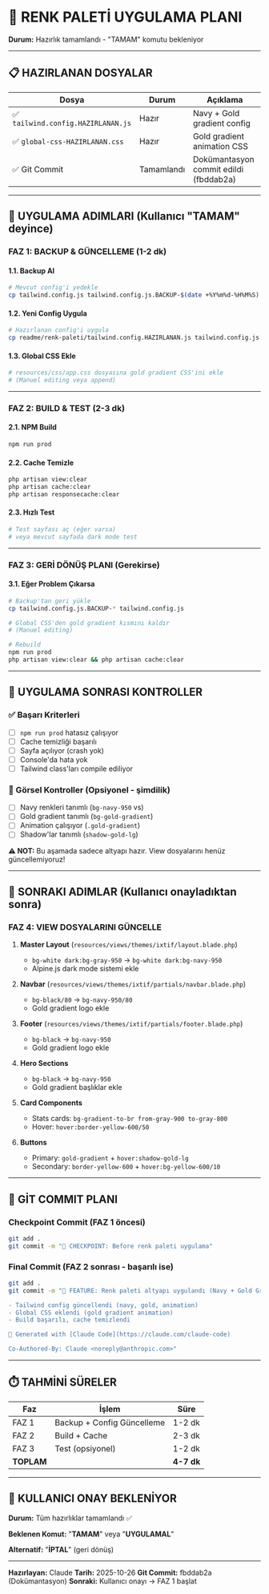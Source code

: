 # 🚀 RENK PALETİ UYGULAMA PLANI

**Durum:** Hazırlık tamamlandı - "TAMAM" komutu bekleniyor

---

## 📋 HAZIRLANAN DOSYALAR

| Dosya | Durum | Açıklama |
|-------|-------|----------|
| ✅ `tailwind.config.HAZIRLANAN.js` | Hazır | Navy + Gold gradient config |
| ✅ `global-css-HAZIRLANAN.css` | Hazır | Gold gradient animation CSS |
| ✅ Git Commit | Tamamlandı | Dokümantasyon commit edildi (fbddab2a) |

---

## 🎯 UYGULAMA ADIMLARI (Kullanıcı "TAMAM" deyince)

### FAZ 1: BACKUP & GÜNCELLEME (1-2 dk)

#### 1.1. Backup Al
```bash
# Mevcut config'i yedekle
cp tailwind.config.js tailwind.config.js.BACKUP-$(date +%Y%m%d-%H%M%S)
```

#### 1.2. Yeni Config Uygula
```bash
# Hazırlanan config'i uygula
cp readme/renk-paleti/tailwind.config.HAZIRLANAN.js tailwind.config.js
```

#### 1.3. Global CSS Ekle
```bash
# resources/css/app.css dosyasına gold gradient CSS'ini ekle
# (Manuel editing veya append)
```

---

### FAZ 2: BUILD & TEST (2-3 dk)

#### 2.1. NPM Build
```bash
npm run prod
```

#### 2.2. Cache Temizle
```bash
php artisan view:clear
php artisan cache:clear
php artisan responsecache:clear
```

#### 2.3. Hızlı Test
```bash
# Test sayfası aç (eğer varsa)
# veya mevcut sayfada dark mode test
```

---

### FAZ 3: GERİ DÖNÜŞ PLANI (Gerekirse)

#### 3.1. Eğer Problem Çıkarsa
```bash
# Backup'tan geri yükle
cp tailwind.config.js.BACKUP-* tailwind.config.js

# Global CSS'den gold gradient kısmını kaldır
# (Manuel editing)

# Rebuild
npm run prod
php artisan view:clear && php artisan cache:clear
```

---

## 📝 UYGULAMA SONRASI KONTROLLER

### ✅ Başarı Kriterleri

- [ ] `npm run prod` hatasız çalışıyor
- [ ] Cache temizliği başarılı
- [ ] Sayfa açılıyor (crash yok)
- [ ] Console'da hata yok
- [ ] Tailwind class'ları compile ediliyor

### 🎨 Görsel Kontroller (Opsiyonel - şimdilik)

- [ ] Navy renkleri tanımlı (`bg-navy-950` vs)
- [ ] Gold gradient tanımlı (`bg-gold-gradient`)
- [ ] Animation çalışıyor (`.gold-gradient`)
- [ ] Shadow'lar tanımlı (`shadow-gold-lg`)

**⚠️ NOT:** Bu aşamada sadece altyapı hazır. View dosyalarını henüz güncellemiyoruz!

---

## 🎯 SONRAKI ADIMLAR (Kullanıcı onayladıktan sonra)

### FAZ 4: VIEW DOSYALARINI GÜNCELLE

1. **Master Layout** (`resources/views/themes/ixtif/layout.blade.php`)
   - `bg-white dark:bg-gray-950` → `bg-white dark:bg-navy-950`
   - Alpine.js dark mode sistemi ekle

2. **Navbar** (`resources/views/themes/ixtif/partials/navbar.blade.php`)
   - `bg-black/80` → `bg-navy-950/80`
   - Gold gradient logo ekle

3. **Footer** (`resources/views/themes/ixtif/partials/footer.blade.php`)
   - `bg-black` → `bg-navy-950`
   - Gold gradient logo ekle

4. **Hero Sections**
   - `bg-black` → `bg-navy-950`
   - Gold gradient başlıklar ekle

5. **Card Components**
   - Stats cards: `bg-gradient-to-br from-gray-900 to-gray-800`
   - Hover: `hover:border-yellow-600/50`

6. **Buttons**
   - Primary: `gold-gradient` + `hover:shadow-gold-lg`
   - Secondary: `border-yellow-600` + `hover:bg-yellow-600/10`

---

## 💾 GİT COMMIT PLANI

### Checkpoint Commit (FAZ 1 öncesi)
```bash
git add .
git commit -m "🔧 CHECKPOINT: Before renk paleti uygulama"
```

### Final Commit (FAZ 2 sonrası - başarılı ise)
```bash
git add .
git commit -m "🎨 FEATURE: Renk paleti altyapı uygulandı (Navy + Gold Gradient)

- Tailwind config güncellendi (navy, gold, animation)
- Global CSS eklendi (gold gradient animation)
- Build başarılı, cache temizlendi

🤖 Generated with [Claude Code](https://claude.com/claude-code)

Co-Authored-By: Claude <noreply@anthropic.com>"
```

---

## ⏱️ TAHMİNİ SÜRELER

| Faz | İşlem | Süre |
|-----|-------|------|
| FAZ 1 | Backup + Config Güncelleme | 1-2 dk |
| FAZ 2 | Build + Cache | 2-3 dk |
| FAZ 3 | Test (opsiyonel) | 1-2 dk |
| **TOPLAM** | | **4-7 dk** |

---

## 🎯 KULLANICI ONAY BEKLENİYOR

**Durum:** Tüm hazırlıklar tamamlandı ✅

**Beklenen Komut:** "**TAMAM**" veya "**UYGULAMAL**"

**Alternatif:** "**İPTAL**" (geri dönüş)

---

**Hazırlayan:** Claude
**Tarih:** 2025-10-26
**Git Commit:** fbddab2a (Dokümantasyon)
**Sonraki:** Kullanıcı onayı → FAZ 1 başlat
